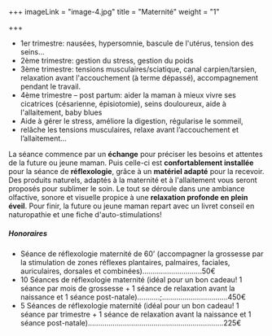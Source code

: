 +++
imageLink = "image-4.jpg"
title = "Maternité"
weight = "1"

+++
* 1er trimestre: nausées, hypersomnie, bascule de l'utérus, tension des seins…
* 2ème trimestre: gestion du stress, gestion du poids
* 3ème trimestre: tensions musculaires/sciatique, canal carpien/tarsien, relaxation avant l'accouchement (à terme dépassé), accompagnement pendant le travail.
* 4ème trimestre – post partum: aider la maman à mieux vivre ses cicatrices (césarienne, épisiotomie), seins douloureux, aide à l'allaitement, baby blues
* Aide à gérer le stress, améliore la digestion, régularise le sommeil,
* relâche les tensions musculaires, relaxe avant l’accouchement et l’allaitement…

La séance commence par un **échange** pour préciser les besoins et attentes de la future ou jeune maman. Puis celle-ci est **confortablement installée** pour la séance de **réflexologie**, grâce à un **matériel adapté** pour la recevoir. Des produits naturels, adaptés à la maternité et à l'allaitement vous seront proposés pour sublimer le soin. Le tout se déroule dans une ambiance olfactive, sonore et visuelle propice à une **relaxation profonde en plein éveil**. Pour finir, la future ou jeune maman repart avec un livret conseil en naturopathie et une fiche d'auto-stimulations!

##### Honoraires

* Séance de réflexologie maternité de 60’ (accompagner la grossesse par la stimulation de zones réflexes plantaires, palmaires, faciales, auriculaires, dorsales et combinées).............................50€
* 10 Séances de réflexologie maternité (idéal pour un bon cadeau! 1 séance par mois de grossesse + 1 séance de relaxation avant la naissance et 1 séance post-natale)...........;................................450€
* 5 Séances de réflexologie maternité (idéal pour un bon cadeau! 1 séance par trimestre + 1 séance de relaxation avant la naissance et 1 séance post-natale)..................................................................225€